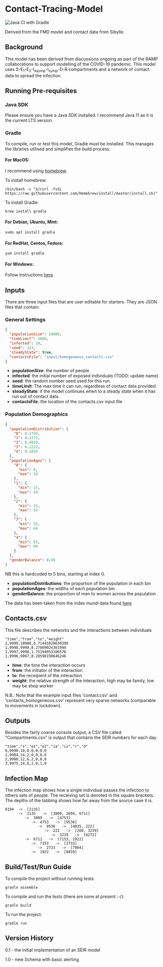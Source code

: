 # Contact-Tracing-Model

![Java CI with Gradle](https://github.com/ScottishCovidResponse/Contact-Tracing-Model/workflows/Java%20CI%20with%20Gradle/badge.svg)

Derived from the FMD model and contact data from Sibylle.

## Background

This model has been derived from discussions ongoing as part of the RAMP collaborations to support modelling of the COVID-19 pandemic. 
This model uses S-E<sub>1</sub>-E<sub>2</sub>-I<sub>asymp</sub>-I<sub>symp</sub>-D-R compartments and a network of contact data to spread the infection.  

## Running Pre-requisites
### Java SDK
Please ensure you have a Java SDK installed. I recommend Java 11 as it is the current LTS version.

### Gradle
To compile, run or test this model, Gradle must be installed. This manages the libraries utilised and simplifies the build process.

#### For MacOS:
I recommend using [homebrew](www.brew.sh). 

To install homebrew:
```shell script
/bin/bash -c "$(curl -fsSL https://raw.githubusercontent.com/Homebrew/install/master/install.sh)"
```

To install Gradle:
```shell script
brew install gradle
```

#### For Debian, Ubuntu, Mint:
```shell script
sudo apt install gradle
``` 

#### For RedHat, Centos, Fedora:
```shell script
yum install gradle
```

#### For Windows:

Follow instructions [here](https://gradle.org/install/).

## Inputs

There are three input files that are user editable for starters. They are JSON files that contain:

### General Settings

```json
{
  "populationSize": 10000,
  "timeLimit": 1000,
  "infected": 10,
  "seed": 123,
  "steadyState": true,
  "contactsFile": "input/homogeneous_contacts.csv"
}
```

* **populationSize**: the number of people
* **infected**: the initial number of exposed individuals (TODO: update name)
* **seed**: the random number seed used for this run. 
* **timeLimit**: The max time it can run, regardless of contact data provided.
* **steadyState**: if the model continues when to a steady state when it has run out of contact data. 
* **contactsFile**: the location of the contacts.csv input file

### Population Demographics
```json
{
  "populationDistribution": {
    "0": 0.1759,
    "1": 0.1171,
    "2": 0.4029,
    "3": 0.1222,
    "4": 0.1819
  },
  "populationAges": {
    "0": {
      "min": 0,
      "max": 14
    },
    "1": {
      "min": 15,
      "max": 24
    },
    "2": {
      "min": 25,
      "max": 54
    },
    "3": {
      "min": 55,
      "max": 64
    },
    "4": {
      "min": 65,
      "max": 90
    }
  },
  "genderBalance": 0.99
}
```

NB this is hardcoded to 5 bins, starting at index 0. 

* **populationDistributions**: the proportion of the population in each bin
* **populationAges**: the widths of each population bin
* **genderBalance**: the proportion of men to women across the population

The data has been taken from the index mundi data found [here](https://www.indexmundi.com/united_kingdom/demographics_profile.html)

## Contacts.csv

This file describes the networks and the interactions between individuals

```csv
"time","from","to","weight"
1,9999,10000,6.71441028630399
1,9998,9999,8.27809024361994
1,9997,9998,1.75194953106576
1,9996,9997,8.28598198646246
```

* **time**: the time the interaction occurs
* **from**: the initiator of the interaction
* **to**: the receipient of the interaction
* **weight**: the relative strength of the interaction, high may be family, low may be shop worker

N.B.: Note that the example input files 'contact.csv' and 'contacts_homogeneous.csv' represent very sparse networks (comparable to movements in lockdown).


## Outputs

Besides the fairly coarse console output, a CSV file called "Compartments.csv" is output that contains the SEIR numbers for each day. 

```csv
"time","s","e1","e2","ia","is","r","d"
0,9990,10,0,0,0,0,0
1,9984,14,2,0,0,0,0
2,9980,12,6,2,0,0,0
3,9975,14,8,2,0,1,0
```

## Infection Map

The infection map shows how a single individual passes the infection to others sets of people. The receiving set is denoted in the square brackets. The depths of the tabbing shows how far away from the source case it is. 

```
8194  ->  [2135]
      ->  2135   ->  [3809, 2694, 6711]
         ->  3809   ->  [4753]
            ->  4753   ->  [9536]
               ->  9536   ->  [4035, 222]
                  ->  222   ->  [260, 3239]
                     ->  3239   ->  [6272]
         ->  6711   ->  [7153, 1922]
            ->  7153   ->  [2733]
               ->  2733   ->  [7984]
            ->  1922   ->  [8859]
```


## Build/Test/Run Guide

To compile the project without running tests:
```shell script
gradle assemble
```

To compile and run the tests (there are none at present :-/):
```shell script
gradle build
```

To run the project:
```shell script
gradle run
```

## Version History

0.1 - the initial implementation of an SEIR model

1.0 - new Schema with basic alerting


